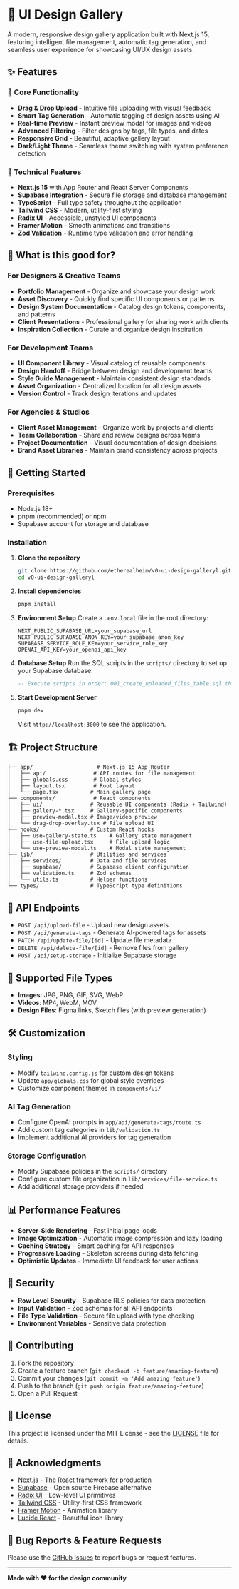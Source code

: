 # 🎨 UI Design Gallery

A modern, responsive design gallery application built with Next.js 15, featuring intelligent file management, automatic tag generation, and seamless user experience for showcasing UI/UX design assets.

## ✨ Features

### 🚀 Core Functionality
- **Drag & Drop Upload** - Intuitive file uploading with visual feedback
- **Smart Tag Generation** - Automatic tagging of design assets using AI
- **Real-time Preview** - Instant preview modal for images and videos
- **Advanced Filtering** - Filter designs by tags, file types, and dates
- **Responsive Grid** - Beautiful, adaptive gallery layout
- **Dark/Light Theme** - Seamless theme switching with system preference detection

### 🔧 Technical Features
- **Next.js 15** with App Router and React Server Components
- **Supabase Integration** - Secure file storage and database management
- **TypeScript** - Full type safety throughout the application
- **Tailwind CSS** - Modern, utility-first styling
- **Radix UI** - Accessible, unstyled UI components
- **Framer Motion** - Smooth animations and transitions
- **Zod Validation** - Runtime type validation and error handling

## 🎯 What is this good for?

### For Designers & Creative Teams
- **Portfolio Management** - Organize and showcase your design work
- **Asset Discovery** - Quickly find specific UI components or patterns
- **Design System Documentation** - Catalog design tokens, components, and patterns
- **Client Presentations** - Professional gallery for sharing work with clients
- **Inspiration Collection** - Curate and organize design inspiration

### For Development Teams
- **UI Component Library** - Visual catalog of reusable components
- **Design Handoff** - Bridge between design and development teams
- **Style Guide Management** - Maintain consistent design standards
- **Asset Organization** - Centralized location for all design assets
- **Version Control** - Track design iterations and updates

### For Agencies & Studios
- **Client Asset Management** - Organize work by projects and clients
- **Team Collaboration** - Share and review designs across teams
- **Project Documentation** - Visual documentation of design decisions
- **Brand Asset Libraries** - Maintain brand consistency across projects

## 🚦 Getting Started

### Prerequisites
- Node.js 18+ 
- pnpm (recommended) or npm
- Supabase account for storage and database

### Installation

1. **Clone the repository**
   ```bash
   git clone https://github.com/etherealheim/v0-ui-design-galleryl.git
   cd v0-ui-design-galleryl
   ```

2. **Install dependencies**
   ```bash
   pnpm install
   ```

3. **Environment Setup**
   Create a `.env.local` file in the root directory:
   ```env
   NEXT_PUBLIC_SUPABASE_URL=your_supabase_url
   NEXT_PUBLIC_SUPABASE_ANON_KEY=your_supabase_anon_key
   SUPABASE_SERVICE_ROLE_KEY=your_service_role_key
   OPENAI_API_KEY=your_openai_api_key
   ```

4. **Database Setup**
   Run the SQL scripts in the `scripts/` directory to set up your Supabase database:
   ```sql
   -- Execute scripts in order: 001_create_uploaded_files_table.sql through 008_setup_storage_and_rls.sql
   ```

5. **Start Development Server**
   ```bash
   pnpm dev
   ```

   Visit `http://localhost:3000` to see the application.

## 🏗️ Project Structure

```
├── app/                    # Next.js 15 App Router
│   ├── api/               # API routes for file management
│   ├── globals.css        # Global styles
│   ├── layout.tsx         # Root layout
│   └── page.tsx          # Main gallery page
├── components/            # React components
│   ├── ui/               # Reusable UI components (Radix + Tailwind)
│   ├── gallery-*.tsx     # Gallery-specific components
│   ├── preview-modal.tsx # Image/video preview
│   └── drag-drop-overlay.tsx # File upload UI
├── hooks/                # Custom React hooks
│   ├── use-gallery-state.ts    # Gallery state management
│   ├── use-file-upload.tsx     # File upload logic
│   └── use-preview-modal.ts    # Modal state management
├── lib/                  # Utilities and services
│   ├── services/         # Data and file services
│   ├── supabase/         # Supabase client configuration
│   ├── validation.ts     # Zod schemas
│   └── utils.ts          # Helper functions
└── types/                # TypeScript type definitions
```

## 🔌 API Endpoints

- `POST /api/upload-file` - Upload new design assets
- `POST /api/generate-tags` - Generate AI-powered tags for assets
- `PATCH /api/update-file/[id]` - Update file metadata
- `DELETE /api/delete-file/[id]` - Remove files from gallery
- `POST /api/setup-storage` - Initialize Supabase storage

## 🎨 Supported File Types

- **Images**: JPG, PNG, GIF, SVG, WebP
- **Videos**: MP4, WebM, MOV
- **Design Files**: Figma links, Sketch files (with preview generation)

## 🛠️ Customization

### Styling
- Modify `tailwind.config.js` for custom design tokens
- Update `app/globals.css` for global style overrides
- Customize component themes in `components/ui/`

### AI Tag Generation
- Configure OpenAI prompts in `app/api/generate-tags/route.ts`
- Add custom tag categories in `lib/validation.ts`
- Implement additional AI providers for tag generation

### Storage Configuration
- Modify Supabase policies in the `scripts/` directory
- Configure custom file organization in `lib/services/file-service.ts`
- Add additional storage providers if needed

## 📊 Performance Features

- **Server-Side Rendering** - Fast initial page loads
- **Image Optimization** - Automatic image compression and lazy loading
- **Caching Strategy** - Smart caching for API responses
- **Progressive Loading** - Skeleton screens during data fetching
- **Optimistic Updates** - Immediate UI feedback for user actions

## 🔐 Security

- **Row Level Security** - Supabase RLS policies for data protection
- **Input Validation** - Zod schemas for all API endpoints
- **File Type Validation** - Secure file upload with type checking
- **Environment Variables** - Sensitive data protection

## 🤝 Contributing

1. Fork the repository
2. Create a feature branch (`git checkout -b feature/amazing-feature`)
3. Commit your changes (`git commit -m 'Add amazing feature'`)
4. Push to the branch (`git push origin feature/amazing-feature`)
5. Open a Pull Request

## 📝 License

This project is licensed under the MIT License - see the [LICENSE](LICENSE) file for details.

## 🙏 Acknowledgments

- [Next.js](https://nextjs.org/) - The React framework for production
- [Supabase](https://supabase.com/) - Open source Firebase alternative
- [Radix UI](https://www.radix-ui.com/) - Low-level UI primitives
- [Tailwind CSS](https://tailwindcss.com/) - Utility-first CSS framework
- [Framer Motion](https://www.framer.com/motion/) - Animation library
- [Lucide React](https://lucide.dev/) - Beautiful icon library

## 🐛 Bug Reports & Feature Requests

Please use the [GitHub Issues](https://github.com/etherealheim/v0-ui-design-galleryl/issues) to report bugs or request features.

---

**Made with ❤️ for the design community**